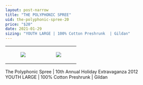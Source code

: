 ```yaml
---
layout: post-narrow
title: "THE POLYPHONIC SPREE"
uid: the-polyphonic-spree-20
price: "$20"
date: 2021-01-29
sizing: "YOUTH LARGE | 100% Cotton Preshrunk  | Gildan"
---
```




<table style="width:100%;"><tr><td style="vertical-align:top;">
      <figure class="tmblr-full" data-orig-height="2048" data-orig-width="1365" data-orig-src="https://concertshirts.netlify.app/shirts/0542/0542-01.jpg"><img src="https://64.media.tumblr.com/6da04b1f61a6bc4738613a9c821885c7/18269ac90c884362-35/s540x810/95e7f891803a74c714095b672602ce1823731ed8.jpg" data-orig-height="2048" data-orig-width="1365" data-orig-src="https://concertshirts.netlify.app/shirts/0542/0542-01.jpg"/></figure></td>
    <td style="vertical-align:top;">
      <figure class="tmblr-full" data-orig-height="2048" data-orig-width="1365" data-orig-src="https://concertshirts.netlify.app/shirts/0542/0542-02.jpg"><img src="https://64.media.tumblr.com/a7f0f1312aa41f5d99b05d89bc1de75e/18269ac90c884362-47/s540x810/1972a6267fbe9d4c5786e543c832d1d7c7e13c19.jpg" data-orig-height="2048" data-orig-width="1365" data-orig-src="https://concertshirts.netlify.app/shirts/0542/0542-02.jpg"/></figure></td>
  </tr></table><p>
  The Polyphonic Spree | 10th Annual Holiday Extravaganza 2012<br/>YOUTH LARGE | 100% Cotton Preshrunk | Gildan
</p>
